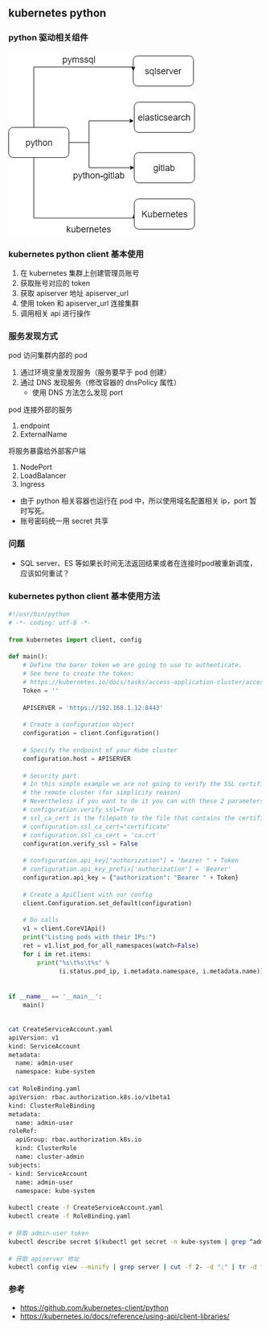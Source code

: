 ## kubernetes python

### python 驱动相关组件

![](./python_client.png)

### kubernetes python client 基本使用

1. 在 kubernetes 集群上创建管理员账号
2. 获取账号对应的 token
3. 获取 apiserver 地址 apiserver_url
4. 使用 token 和 apiserver_url 连接集群
5. 调用相关 api 进行操作

### 服务发现方式

pod 访问集群内部的 pod

1. 通过环境变量发现服务（服务要早于 pod 创建）
2. 通过 DNS 发现服务（修改容器的 dnsPolicy 属性）
	* 使用 DNS 方法怎么发现 port

pod 连接外部的服务

1. endpoint
2. ExternalName

将服务暴露给外部客户端

1. NodePort
2. LoadBalancer
3. Ingress

* 由于 python 相关容器也运行在 pod 中，所以使用域名配置相关 ip，port 暂时写死。
* 账号密码统一用 secret 共享

### 问题

* SQL server、ES 等如果长时间无法返回结果或者在连接时pod被重新调度，应该如何重试？

### kubernetes python client 基本使用方法

```python
#!/usr/bin/python
# -*- coding: utf-8 -*-

from kubernetes import client, config

def main():
    # Define the barer token we are going to use to authenticate.
    # See here to create the token:
    # https://kubernetes.io/docs/tasks/access-application-cluster/access-cluster/
    Token = ''

    APISERVER = 'https://192.168.1.12:8443'

    # Create a configuration object
    configuration = client.Configuration()

    # Specify the endpoint of your Kube cluster
    configuration.host = APISERVER

    # Security part.
    # In this simple example we are not going to verify the SSL certificate of
    # the remote cluster (for simplicity reason)
    # Nevertheless if you want to do it you can with these 2 parameters
    # configuration.verify_ssl=True
    # ssl_ca_cert is the filepath to the file that contains the certificate.
    # configuration.ssl_ca_cert="certificate"
    # configuration.ssl_ca_cert = 'ca.crt'
    configuration.verify_ssl = False

    # configuration.api_key["authorization"] = "bearer " + Token
    # configuration.api_key_prefix['authorization'] = 'Bearer'
    configuration.api_key = {"authorization": "Bearer " + Token}

    # Create a ApiClient with our config
    client.Configuration.set_default(configuration)

    # Do calls
    v1 = client.CoreV1Api()
    print("Listing pods with their IPs:")
    ret = v1.list_pod_for_all_namespaces(watch=False)
    for i in ret.items:
        print("%s\t%s\t%s" %
              (i.status.pod_ip, i.metadata.namespace, i.metadata.name))


if __name__ == '__main__':
    main()
    
```


```bash
cat CreateServiceAccount.yaml
apiVersion: v1
kind: ServiceAccount
metadata:
  name: admin-user
  namespace: kube-system

cat RoleBinding.yaml
apiVersion: rbac.authorization.k8s.io/v1beta1
kind: ClusterRoleBinding
metadata:
  name: admin-user
roleRef:
  apiGroup: rbac.authorization.k8s.io
  kind: ClusterRole
  name: cluster-admin
subjects:
- kind: ServiceAccount
  name: admin-user
  namespace: kube-system

kubectl create -f CreateServiceAccount.yaml
kubectl create -f RoleBinding.yaml

# 获取 admin-user token
kubectl describe secret $(kubectl get secret -n kube-system | grep ^admin-user | awk '{print $1}') -n kube-system | grep -E '^token'| awk '{print $2}'

# 获取 apiserver 地址
kubectl config view --minify | grep server | cut -f 2- -d ":" | tr -d " "
```

### 参考

* https://github.com/kubernetes-client/python
* https://kubernetes.io/docs/reference/using-api/client-libraries/
